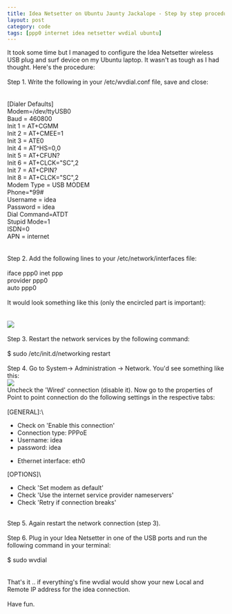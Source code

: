 ```yaml
---
title: Idea Netsetter on Ubuntu Jaunty Jackalope - Step by step procedure
layout: post
category: code
tags: [ppp0 internet idea netsetter wvdial ubuntu]
---
```


It took some time but I managed to configure the Idea Netsetter wireless
USB plug and surf device on my Ubuntu laptop. It wasn't as tough as I
had thought. Here's the procedure:\
\
Step 1. Write the following in your /etc/wvdial.conf file, save and
close:\
\
\
[Dialer Defaults]\
Modem=/dev/ttyUSB0\
Baud = 460800\
Init 1 = AT+CGMM\
Init 2 = AT+CMEE=1\
Init 3 = ATE0\
Init 4 = AT\^HS=0,0\
Init 5 = AT+CFUN?\
Init 6 = AT+CLCK="SC",2\
Init 7 = AT+CPIN?\
Init 8 = AT+CLCK="SC",2\
Modem Type = USB MODEM\
Phone=\*99\#\
Username = idea\
Password = idea\
Dial Command=ATDT\
Stupid Mode=1\
ISDN=0\
APN = internet\
\
\
Step 2. Add the following lines to your /etc/network/interfaces file:\
\
iface ppp0 inet ppp\
provider ppp0\
auto ppp0\
\
It would look something like this (only the encircled part is
important):\
\
\
[![](http://4.bp.blogspot.com/_w1ysKIz-K98/SfxInMhJUwI/AAAAAAAACG0/u8XZp2THfqs/s320/Screenshot.png)](http://4.bp.blogspot.com/_w1ysKIz-K98/SfxInMhJUwI/AAAAAAAACG0/u8XZp2THfqs/s1600-h/Screenshot.png)\
\
Step 3. Restart the network services by the following command:\
\
 \$ sudo /etc/init.d/networking restart\
\
Step 4. Go to System-\> Administration -\> Network. You'd see something
like this:\
[![](http://1.bp.blogspot.com/_w1ysKIz-K98/SfxGkCMaedI/AAAAAAAACGs/mMXUay8O4rk/s400/Screenshot-Network+Settings.png)](http://1.bp.blogspot.com/_w1ysKIz-K98/SfxGkCMaedI/AAAAAAAACGs/mMXUay8O4rk/s1600-h/Screenshot-Network+Settings.png)\
Uncheck the 'Wired' connection (disable it). Now go to the properties of
Point to point connection do the following settings in the respective
tabs:\
\
[GENERAL]:\

-   Check on 'Enable this connection'
-   Connection type: PPPoE
-   Username: idea
-   password: idea

[MODEM]:\

-   Ethernet interface: eth0

[OPTIONS]\

-   Check 'Set modem as default'
-   Check 'Use the internet service provider nameservers'
-   Check 'Retry if connection breaks'

\
Step 5. Again restart the network connection (step 3).\
\
Step 6. Plug in your Idea Netsetter in one of the USB ports and run the
following command in your terminal:\
\
\$ sudo wvdial\
\
\
That's it .. if everything's fine wvdial would show your new Local and
Remote IP address for the idea connection.\
\
Have fun.
